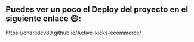 <h2> Puedes ver un  poco el Deploy del proyecto en el siguiente enlace 😄:</h2>
https://charlidev89.github.io/Active-kicks-ecommerce/
